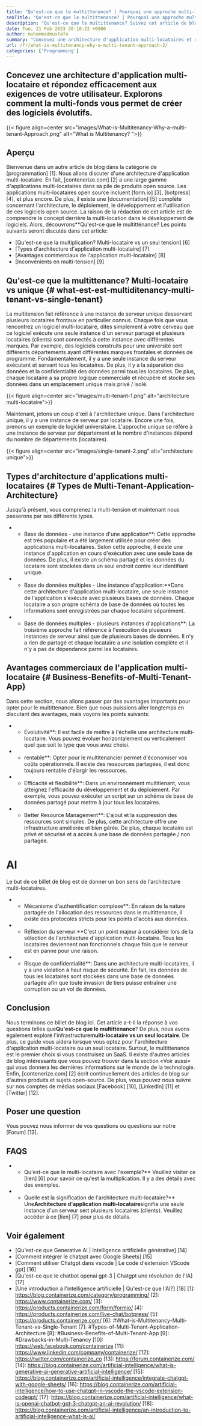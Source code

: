 ```yaml
---
title: "Qu'est-ce que le multittenance? | Pourquoi une approche multi-locataire?" 
seoTitle: "Qu'est-ce que le multittenance? | Pourquoi une approche multi-locataire?" 
description: "Qu'est-ce que le multittenance? Suivez cet article de blog pour apprendre le concept réel derrière la multi-location et commencer à créer des applications multi-locataires évolutives." 
date: Tue, 21 Feb 2023 20:10:22 +0000
author: muhammadmustafa
summary: "Concevez une architecture d'application multi-locataires et répondez efficacement aux exigences de votre utilisateur. Explorons comment la multitension vous permet de créer un logiciel évolutif." 
url: /fr/what-is-multitenancy-why-a-multi-tenant-approach-2/
categories: ['Programming']
---
```


## Concevez une architecture d'application multi-locataire et répondez efficacement aux exigences de votre utilisateur. Explorons comment la multi-fonds vous permet de créer des logiciels évolutifs.

{{< figure align=center src="images/What-is-Multitenancy-Why-a-multi-tenant-Approach.png" alt="What is Multitenancy? ">}}


## Aperçu
Bienvenue dans un autre article de blog dans la catégorie de [programmation] [1]. Nous allons discuter d'une architecture d'application multi-locataire. En fait, [contenerize.com] [2] a une large gamme d'applications multi-locataires dans sa pile de produits open source. Les applications multi-locataires open source incluent [form.io] [3], [botpress] [4], et plus encore. De plus, il existe une [documentation] [5] complète concernant l'architecture, le déploiement, le développement et l'utilisation de ces logiciels open source. La raison de la rédaction de cet article est de comprendre le concept derrière la multi-location dans le développement de logiciels. Alors, découvrons**Qu'est-ce que le multitténance?
Les points suivants seront discutés dans cet article:
  * [Qu'est-ce que la multiplication? Multi-locataire vs un seul tension] [6]
  * [Types d'architecture d'application multi-locataire] [7]
  * [Avantages commerciaux de l'application multi-locataire] [8]
  * [Inconvénients en multi-tension] [9]

## Qu'est-ce que la multittenance? Multi-locataire vs unique {# what-est-est-multiditenancy-multi-tenant-vs-single-tenant}
La multitension fait référence à une instance de serveur unique desservant plusieurs locataires frontaux en particulier connus. Chaque fois que vous rencontrez un logiciel multi-locataire, dites simplement à votre cerveau que ce logiciel exécute une seule instance d'un serveur partagé et plusieurs locataires (clients) sont connectés à cette instance avec différentes marques.
Par exemple, des logiciels construits pour une université sert différents départements ayant différentes marques frontales et données de programme. Fondamentalement, il y a une seule instance du serveur exécutant et servant tous les locataires. De plus, il y a la séparation des données et la confidentialité des données parmi tous les locataires. De plus, chaque locataire a sa propre logique commerciale et récupère et stocke ses données dans un emplacement unique mais privé / isolé.

{{< figure align=center src="images/multi-tenant-1.png" alt="architecture multi-locataire">}}

Maintenant, jetons un coup d'œil à l'architecture unique. Dans l'architecture unique, il y a une instance de serveur par locataire. Encore une fois, prenons un exemple de logiciel universitaire. L'approche unique se réfère à une instance de serveur par département et le nombre d'instances dépend du nombre de départements (locataires).

{{< figure align=center src="images/single-tenant-2.png" alt="architecture unique">}}


## Types d'architecture d'applications multi-locataires {# Types de Multi-Tenant-Application-Architecture}
Jusqu'à présent, vous comprenez la multi-tension et maintenant nous passerons par ses différents types.
* * Base de données - une instance d'une application**: Cette approche est très populaire et a été largement utilisée pour créer des applications multi-locataires. Selon cette approche, il existe une instance d'application en cours d'exécution avec une seule base de données. De plus, il existe un schéma partagé et les données du locataire sont stockées dans un seul endroit contre leur identifiant unique.
* * Base de données multiples - Une instance d'application:**Dans cette architecture d'application multi-locataire, une seule instance de l'application s'exécute avec plusieurs bases de données. Chaque locataire a son propre schéma de base de données où toutes les informations sont enregistrées par chaque locataire séparément.
* * Base de données multiples - plusieurs instances d'applications**: La troisième approche fait référence à l'exécution de plusieurs instances de serveur ainsi que de plusieurs bases de données. Il n'y a rien de partagé et chaque locataire a une isolation complète et il n'y a pas de dépendance parmi les locataires.

## Avantages commerciaux de l'application multi-locataire {# Business-Benefits-of-Multi-Tenant-App}
Dans cette section, nous allons passer par des avantages importants pour opter pour le multittenance. Bien que nous puissions aller longtemps en discutant des avantages, mais voyons les points suivants:
* * Évolutivité**: Il est facile de mettre à l'échelle une architecture multi-locataire. Vous pouvez évoluer horizontalement ou verticalement quel que soit le type que vous avez choisi.
* * rentable**: Opter pour le multitenancier permet d'économiser vos coûts opérationnels. Il existe des ressources partagées, il est donc toujours rentable d'élargir les ressources.
* * Efficacité et flexibilité**: Dans un environnement multitienant, vous atteignez l'efficacité du développement et du déploiement. Par exemple, vous pouvez exécuter un script sur un schéma de base de données partagé pour mettre à jour tous les locataires.
* * Better Resource Management**: L'ajout et la suppression des ressources sont simples. De plus, cette architecture offre une infrastructure améliorée et bien gérée. De plus, chaque locataire est privé et sécurisé et a accès à une base de données partagée / non partagée.

# Al
Le but de ce billet de blog est de donner un bon sens de l'architecture multi-locataires.
* * Mécanisme d'authentification complexe**: En raison de la nature partagée de l'allocation des ressources dans le multittenance, il existe des protocoles stricts pour les points d'accès aux données.
* * Réflexion du serveur:**C'est un point majeur à considérer lors de la sélection de l'architecture d'application multi-locataire. Tous les locataires deviennent non fonctionnels chaque fois que le serveur est en panne pour une raison.
* * Risque de confidentialité**: Dans une architecture multi-locataires, il y a une violation à haut risque de sécurité. En fait, les données de tous les locataires sont stockées dans une base de données partagée afin que toute invasion de tiers puisse entraîner une corruption ou un vol de données.

## Conclusion
Nous terminons ce billet de blog ici. Cet article a-t-il la réponse à vos questions telles que**Qu'est-ce que le multitténance**? De plus, nous avons également exploré l'infrastructure**multi-locataire vs un seul locataire**. De plus, ce guide vous aidera lorsque vous optez pour l'architecture d'application multi-locataire ou un seul locataire. Surtout, le multittenance est le premier choix si vous construisez un SaaS. Il existe d'autres articles de blog intéressants que vous pouvez trouver dans la section «Voir aussi» qui vous donnera les dernières informations sur le monde de la technologie.
Enfin, [contenerize.com] [2] écrit continuellement des articles de blog sur d'autres produits et sujets open-source. De plus, vous pouvez nous suivre sur nos comptes de médias sociaux [Facebook] [10], [LinkedIn] [11] et [Twitter] [12].

## Poser une question
Vous pouvez nous informer de vos questions ou questions sur notre [Forum] [13].

## FAQS
* * Qu'est-ce que le multi-locataire avec l'exemple?**
Veuillez visiter ce [lien] [6] pour savoir ce qu'est la multiplication. Il y a des détails avec des exemples.
* * Quelle est la signification de l'architecture multi-locataire?**
Une**Architecture d'application multi-locataire**signifie une seule instance d'un serveur sert plusieurs locataires (clients). Veuillez accéder à ce [lien] [7] pour plus de détails.

## Voir également
  * [Qu'est-ce que Generative Ai | Intelligence artificielle générative] [14]
  * [Comment intégrer le chatppt avec Google Sheets] [15]
  * [Comment utiliser Chatgpt dans vscode | Le code d'extension VScode gpt] [16]
  * [Qu'est-ce que le chatbot openai gpt-3 | Chatgpt une révolution de l'IA] [17]
  * [Une introduction à l'intelligence artificielle | Qu'est-ce que l'AI?] [18]
[1]: https://blog.containerize.com/category/programming/
[2]: https://www.containerize.com/
[3]: https://products.containerize.com/form/formio/
[4]: https://products.containerize.com/live-chat/botpress/
[5]: https://products.containerize.com/
[6]: #What-is-Multitenancy-Multi-Tenant-vs-Single-Tenant
[7]: #Types-of-Multi-Tenant-Application-Architecture
[8]: #Business-Benefits-of-Multi-Tenant-App
[9]: #Drawbacks-in-Multi-Tenancy
[10]: https://web.facebook.com/containerize
[11]: https://www.linkedin.com/company/containerize/
[12]: https://twitter.com/containerize_co
[13]: https://forum.containerize.com/
[14]: https://blog.containerize.com/artificial-intelligence/what-is-generative-ai-generative-artificial-intelligence/
[15]: https://blog.containerize.com/artificial-intelligence/integrate-chatgpt-with-google-sheets/
[16]: https://blog.containerize.com/artificial-intelligence/how-to-use-chatgpt-in-vscode-the-vscode-extension-codegpt/
[17]: https://blog.containerize.com/artificial-intelligence/what-is-openai-chatbot-gpt-3-chatgpt-an-ai-revolution/
[18]: https://blog.containerize.com/artificial-intelligence/an-introduction-to-artificial-intelligence-what-is-ai/
